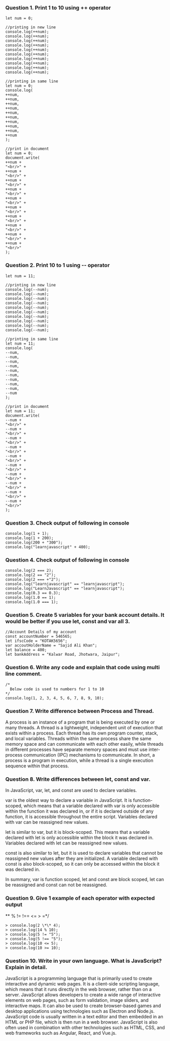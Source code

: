 ### Question 1. Print 1 to 10 using ++ operator

```
let num = 0;

//printing in new line
console.log(++num);
console.log(++num);
console.log(++num);
console.log(++num);
console.log(++num);
console.log(++num);
console.log(++num);
console.log(++num);
console.log(++num);
console.log(++num);

//printing in same line
let num = 0;
console.log(
++num,
++num,
++num,
++num,
++num,
++num,
++num,
++num,
++num,
++num
);

//print in document
let num = 0;
document.write(
++num +
"<br/>" +
++num +
"<br/>" +
++num +
"<br/>" +
++num +
"<br/>" +
++num +
"<br/>" +
++num +
"<br/>" +
++num +
"<br/>" +
++num +
"<br/>" +
++num +
"<br/>" +
++num +
"<br/>"
);

```

### Question 2. Print 10 to 1 using -- operator

```
let num = 11;

//printing in new line
console.log(--num);
console.log(--num);
console.log(--num);
console.log(--num);
console.log(--num);
console.log(--num);
console.log(--num);
console.log(--num);
console.log(--num);
console.log(--num);

//printing in same line
let num = 11;
console.log(
--num,
--num,
--num,
--num,
--num,
--num,
--num,
--num,
--num,
--num
);

//print in document
let num = 11;
document.write(
--num +
"<br/>" +
--num +
"<br/>" +
--num +
"<br/>" +
--num +
"<br/>" +
--num +
"<br/>" +
--num +
"<br/>" +
--num +
"<br/>" +
--num +
"<br/>" +
--num +
"<br/>" +
--num +
"<br/>"
);
```

### Question 3. Check output of following in console

```
console.log(1 + 1);
console.log(1 + 200);
console.log(200 + "300");
console.log("learnjavascript" + 400);
```

### Question 4. Check output of following in console

```
console.log(2 === 2);
console.log(2 == "2");
console.log(2 === +"2");
console.log("learnjavascript" == "learnjavascript");
console.log("LearnJavascript" == "learnjavascript");
console.log(0.3 == 0.3);
console.log(1.0 == 1);
console.log(1.0 === 1);
```

### Question 5. Create 5 variables for your bank account details. It would be better if you use let, const and var all 3.

```
//Account Details of my account
const accountNumber = 546565;
let ifscCode = "KOTAK5656";
var accoutHolderName = "Sajid Ali Khan";
let balance = 400;
let bankAddress = "Kalwar Road, Jhotwara, Jaipur";
```

### Question 6. Write any code and explain that code using multi line comment.

```
/*
  Below code is used to numbers for 1 to 10
*/
console.log(1, 2, 3, 4, 5, 6, 7, 8, 9, 10);
```

### Question 7. Write difference between Process and Thread.

A process is an instance of a program that is being executed by one or many threads. A thread is a lightweight, independent unit of execution that exists within a process. Each thread has its own program counter, stack, and local variables. Threads within the same process share the same memory space and can communicate with each other easily, while threads in different processes have separate memory spaces and must use inter-process communication (IPC) mechanisms to communicate. In short, a process is a program in execution, while a thread is a single execution sequence within that process.

### Question 8. Write differences between let, const and var.

In JavaScript, var, let, and const are used to declare variables.

var is the oldest way to declare a variable in JavaScript. It is function-scoped, which means that a variable declared with var is only accessible within the function it was declared in, or if it is declared outside of any function, it is accessible throughout the entire script. Variables declared with var can be reassigned new values.

let is similar to var, but it is block-scoped. This means that a variable declared with let is only accessible within the block it was declared in. Variables declared with let can be reassigned new values.

const is also similar to let, but it is used to declare variables that cannot be reassigned new values after they are initialized. A variable declared with const is also block-scoped, so it can only be accessed within the block it was declared in.

In summary, var is function scoped, let and const are block scoped, let can be reassigned and const can not be reassigned.

### Question 9. Give 1 example of each operator with expected output
   \*\*
   %
   !=
   !==
   <=
   \> =\*/

```
> console.log(2 \*\* 4);
> console.log(14 % 10);
> console.log(5 != "5");
> console.log(5 !== "5");
> console.log(10 <= 5);
> console.log(10 >= 10);
```

### Question 10. Write in your own language. What is JavaScript? Explain in detail.

JavaScript is a programming language that is primarily used to create interactive and dynamic web pages. It is a client-side scripting language, which means that it runs directly in the web browser, rather than on a server. JavaScript allows developers to create a wide range of interactive elements on web pages, such as form validation, image sliders, and interactive maps. It can also be used to create browser-based games and desktop applications using technologies such as Electron and Node.js. JavaScript code is usually written in a text editor and then embedded in an HTML or PHP file, which is then run in a web browser. JavaScript is also often used in combination with other technologies such as HTML, CSS, and web frameworks such as Angular, React, and Vue.js.
